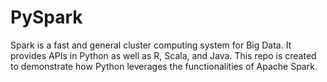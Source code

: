 # PySpark

Spark is a fast and general cluster computing system for Big Data. It provides APIs in Python as well as R, Scala, and Java. This repo is created to demonstrate how Python leverages the functionalities of Apache Spark.
